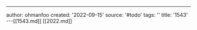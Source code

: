 ---
author: ohmanfoo
created: '2022-09-15'
source: '#todo'
tags: ''
title: '1543'
---[[1543.md]]
[[2022.md]]
